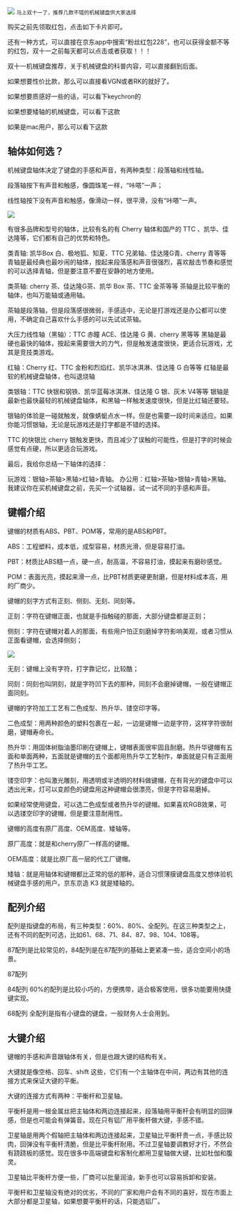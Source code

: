 <img src="/assets/image/231025-2023年双十一机械键盘推荐-1.png" style="max-width: 70%; height: auto;">
<small>马上双十一了，推荐几款不错的机械键盘供大家选择</small>


购买之前先领取红包，点击如下卡片即可。


还有一种方式，可以直接在京东app中搜索“粉丝红包228”，也可以获得金额不等的红包，双十一之前每天都可以点击或者获取！！！

双十一机械键盘推荐，关于机械键盘的科普内容，可以直接翻到后面。

如果想要性价比款，那么可以直接看VGN或者RK的就好了。

如果想要质感好一些的话，可以看下keychron的

如果想要矮轴的机械键盘，可以看下这款

如果是mac用户，那么可以看下这款


## 轴体如何选？

机械键盘轴体决定了键盘的手感和声音，有两种类型：段落轴和线性轴。

段落轴按下有声音和触感，像圆珠笔一样，“咔嗒”一声；

线性轴按下没有声音和触感，像滑动一样，很平滑，没有“咔嗒”一声。


![](/assets/image/231025-2023年双十一机械键盘推荐-1.png)


有很多品牌和型号的轴体，比较有名的有 Cherry 轴体和国产的 TTC 、凯华、佳达隆等，它们都有自己的优势和特色。

类青轴: 凯华Box 白、极地狐、知夏、TTC 兄弟轴、佳达隆G青、cherry 青等等
青轴是最经典也最吵闹的轴体，按起来段落感和声音很强烈，喜欢敲击节奏和感觉的可以选择青轴，但是要注意不要在安静的地方使用。

类茶轴: cherry 茶、佳达隆G茶、凯华 Box 茶、TTC 金茶等等
茶轴是比较平衡的轴体，也叫万能轴或通用轴。

茶轴是段落轴，但是段落感很微弱，手感适中，无论是打游戏还是办公都可以使用，不确定自己喜欢什么手感的可以先试试茶轴。

大压力线性轴（黑轴）：TTC 赤瞳 ACE、佳达隆 G 黄、cherry 黑等等
黑轴是最硬也最快的轴体，按起来需要很大的力气，但是触发速度很快，更适合玩游戏，尤其是竞技类游戏。

红轴：Cherry 红、TTC 金粉和烈焰红、凯华冰淇淋、佳达隆 G 白等等
红轴是最软的机械键盘轴体，也叫退烧轴

类银轴：TTC 快银和钢铁、凯华蓝莓冰淇淋、佳达隆 G 银、灰木 V4等等
银轴是最新也最快最轻的机械键盘轴体，和黑轴一样触发速度很快，但是比红轴还要轻。

银轴的体验是一碰就触发，就像蜻蜓点水一样。但是也需要一段时间来适应。如果你能习惯银轴，无论是玩游戏还是打字都是不错的选择。

TTC 的快银比 cherry 银触发更快，而且减少了误触的可能性，但是打字的时候会感觉有点硬，所以更适合玩游戏。

最后，我给你总结一下轴体的选择：

玩游戏：银轴>茶轴>黑轴>红轴>青轴。
办公用：红轴>茶轴>银轴>青轴>黑轴。
我建议你在买机械键盘之前，先买一个试轴器，试一试不同的手感和声音。

## 键帽介绍

键帽的材质有ABS、PBT、POM等，常用的是ABS和PBT。

ABS：工程塑料，成本低，成型容易，材质光滑，但是容易打油。

PBT：材质比ABS糙一点，硬一点，耐高温，不容易打油，摸起来有磨砂感觉。

POM：表面光亮，摸起来滑一点，比PBT材质更硬更耐磨，但是材料成本高，用的厂商少。

键帽的刻字方式有正刻、侧刻、无刻、同刻等。

正刻：字符在键帽正面，也就是手指触碰的那面，大部分键盘都是正刻；


侧刻：字符在键帽对着人的那面，有些用户怕正刻磨掉字符影响美观，或者习惯从正面看键帽，会选择侧刻；

![](/assets/image/231025-2023年双十一机械键盘推荐-2.png)


无刻：键帽上没有字符，打字靠记忆，比较酷；


同刻：同刻也叫阴刻，就是字符凹下去的那种，同刻不会磨掉键帽，一般在键帽正面同刻。

键帽的字符加工工艺有二色成型、热升华、镂空印字等。

二色成型：用两种颜色的塑料包裹在一起，一边是键帽一边是字符，这样字符很耐磨，键帽寿命长。

热升华：用固体树脂油墨印刷在键帽上，键帽表面很牢固且耐磨。热升华键帽有五面和单面两种，五面就是键帽的五个面都用热升华工艺制作，单面就是只有正面用了热升华工艺。

镂空印字：也叫激光雕刻，用透明或半透明的材料做键帽，在有背光的键盘中可以透出光来，灯可以变颜色的键盘用这种键帽会很漂亮，但是字符容易磨掉。

如果经常使用键盘，可以选二色成型或者热升华的键帽。如果喜欢RGB效果，可以选镂空印字的键帽，但是要注意耐用性。

键帽的高度有原厂高度、OEM高度、矮轴等。

原厂高度：就是和cherry原厂一样高的键帽。

OEM高度：就是比原厂高一层的代工厂键帽。

矮轴：就是用轴体和键帽都比正常的低的那种，适合习惯薄膜键盘高度又想体验机械键盘手感的用户。京东京造 K3 就是矮轴的。

## 配列介绍


配列是指键盘的布局，有三种类型：60%、80%、全配列。在这三种类型之上，还有不同的配列可选，比如61、68、71、84、87、98、104、108等。

87配列是比较常见的，84配列是在87配列的基础上更紧凑一些，适合空间小的场景。


87配列

84配列
60%的配列是比较小巧的，方便携带，适合极客使用，很多功能要用快捷键实现。


68配列
全配列是指有小键盘的键盘，一般财务人士会用到。




## 大键介绍

键帽的手感和声音跟轴体有关，但是也跟大键的结构有关。

大键就是像空格、回车、shift 这些，它们有一个主轴体在中间，两边有其他的连接方式来保证大键的平衡。

大键的连接方式有两种：平衡杆和卫星轴。

平衡杆是用一根金属丝把主轴体和两边连接起来，段落轴用平衡杆会有明显的回弹感，但是也可能会有弹簧音。现在只有铝厂用平衡杆做大键，手感不错。

卫星轴是用两个假轴把主轴体和两边连接起来，卫星轴比平衡杆贵一点，手感比较肉，回弹没有平衡杆清脆，但是比平衡杆耐用。不过卫星轴要调教好才行，不然会有跷跷板的感觉。现在很多中高端键盘和客制化都用卫星轴做大键，比如杜伽和腹灵。

卫星轴比平衡杆方便一些，厂商可以批量润油，新手也可以容易拆卸和安装。

平衡杆和卫星轴没有绝对的优劣，不同的厂家和用户会有不同的喜好，现在市面上大部分都是卫星轴，如果想要平衡杆的话，只能选铝厂。
